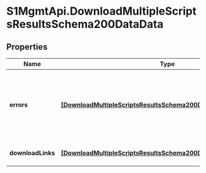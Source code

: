 # S1MgmtApi.DownloadMultipleScriptsResultsSchema200DataData

## Properties
Name | Type | Description | Notes
------------ | ------------- | ------------- | -------------
**errors** | [**[DownloadMultipleScriptsResultsSchema200DataDataErrors]**](DownloadMultipleScriptsResultsSchema200DataDataErrors.md) | Task id's and detailed errors for tasks which a download link couldn't be fetched | [optional] 
**downloadLinks** | [**[DownloadMultipleScriptsResultsSchema200DataDataDownloadLinks]**](DownloadMultipleScriptsResultsSchema200DataDataDownloadLinks.md) | List of download links | [optional] 


